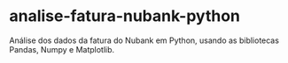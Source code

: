 # analise-fatura-nubank-python
Análise dos dados da fatura do Nubank em Python, usando as bibliotecas Pandas, Numpy e Matplotlib.
